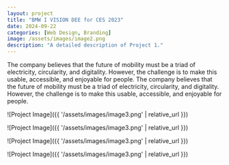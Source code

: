 ```yaml
---
layout: project
title: "BMW I VISION DEE for CES 2023"
date: 2024-09-22
categories: [Web Design, Branding]
image: /assets/images/image2.png
description: "A detailed description of Project 1."
---
```

The company believes that the future of mobility must be a triad of electricity, circularity, and digitality. However, the challenge is to make this usable, accessible, and enjoyable for people. The company believes that the future of mobility must be a triad of electricity, circularity, and digitality. However, the challenge is to make this usable, accessible, and enjoyable for people.

![Project Image]({{ '/assets/images/image3.png' | relative_url }})

![Project Image]({{ '/assets/images/image3.png' | relative_url }})

![Project Image]({{ '/assets/images/image3.png' | relative_url }})

![Project Image]({{ '/assets/images/image3.png' | relative_url }})

